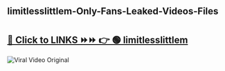 
 ## limitlesslittlem-Only-Fans-Leaked-Videos-Files

# <h2><a href="https://mediaupload.pro?limitlesslittlem">🔗 Click to LINKS ⏩⏩ 👉 🟢 limitlesslittlem </a></h2>

<a href="https://mediaupload.pro?limitlesslittlem" rel="nofollow" data-target="animated-image.originalLink"><img src="https://i.ibb.co.com/xMMVF88/686577567.gif" alt="Viral Video Original" style="max-width: 100%; display: inline-block;" data-target="animated-image.originalImage"></a>